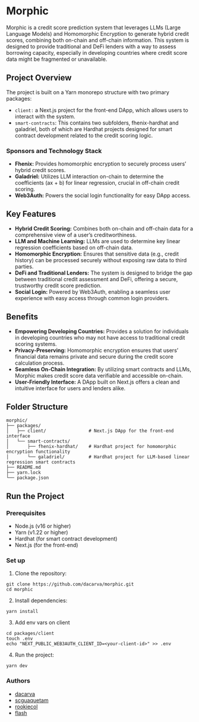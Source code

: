 # Morphic

Morphic is a credit score prediction system that leverages LLMs (Large Language Models) and Homomorphic Encryption to generate hybrid credit scores, combining both on-chain and off-chain information. This system is designed to provide traditional and DeFi lenders with a way to assess borrowing capacity, especially in developing countries where credit score data might be fragmented or unavailable.

## Project Overview

The project is built on a Yarn monorepo structure with two primary packages:

- `client:` a Next.js project for the front-end DApp, which allows users to interact with the system.
- `smart-contracts`: This contains two subfolders, fhenix-hardhat and galadriel, both of which are Hardhat projects designed for smart contract development related to the credit scoring logic.

### Sponsors and Technology Stack

- **Fhenix:** Provides homomorphic encryption to securely process users’ hybrid credit scores.
- **Galadriel:** Utilizes LLM interaction on-chain to determine the coefficients (ax + b) for linear regression, crucial in off-chain credit scoring.
- **Web3Auth:** Powers the social login functionality for easy DApp access.

## Key Features

- **Hybrid Credit Scoring:** Combines both on-chain and off-chain data for a comprehensive view of a user’s creditworthiness.
- **LLM and Machine Learning:** LLMs are used to determine key linear regression coefficients based on off-chain data.
- **Homomorphic Encryption:** Ensures that sensitive data (e.g., credit history) can be processed securely without exposing raw data to third parties.
- **DeFi and Traditional Lenders:** The system is designed to bridge the gap between traditional credit assessment and DeFi, offering a secure, trustworthy credit score prediction.
- **Social Login:** Powered by Web3Auth, enabling a seamless user experience with easy access through common login providers.

## Benefits

- **Empowering Developing Countries:** Provides a solution for individuals in developing countries who may not have access to traditional credit scoring systems.
- **Privacy-Preserving:** Homomorphic encryption ensures that users’ financial data remains private and secure during the credit score calculation process.
- **Seamless On-Chain Integration:** By utilizing smart contracts and LLMs, Morphic makes credit score data verifiable and accessible on-chain.
- **User-Friendly Interface:** A DApp built on Next.js offers a clean and intuitive interface for users and lenders alike.

## Folder Structure

```
morphic/
├── packages/
│   ├── client/                # Next.js DApp for the front-end interface
│   └── smart-contracts/
│       ├── fhenix-hardhat/    # Hardhat project for homomorphic encryption functionality
│       └── galadriel/         # Hardhat project for LLM-based linear regression smart contracts
├── README.md
├── yarn.lock
└── package.json
```

## Run the Project

### Prerequisites

- Node.js (v16 or higher)
- Yarn (v1.22 or higher)
- Hardhat (for smart contract development)
- Next.js (for the front-end)

### Set up

1. Clone the repository:

```
git clone https://github.com/dacarva/morphic.git
cd morphic
```

2. Install dependencies:

```
yarn install
```

3. Add env vars on client

```
cd packages/client
touch .env
echo "NEXT_PUBLIC_WEB3AUTH_CLIENT_ID=<your-client-id>" >> .env
```

4. Run the project:

```
yarn dev
```

### Authors

- [dacarva](https://github.com/dacarva)
- [scguaquetam](https://github.com/scguaquetam)
- [rookiecol](https://github.com/RookieCol)
- [flash](https://github.com/chrisarevalo11)
